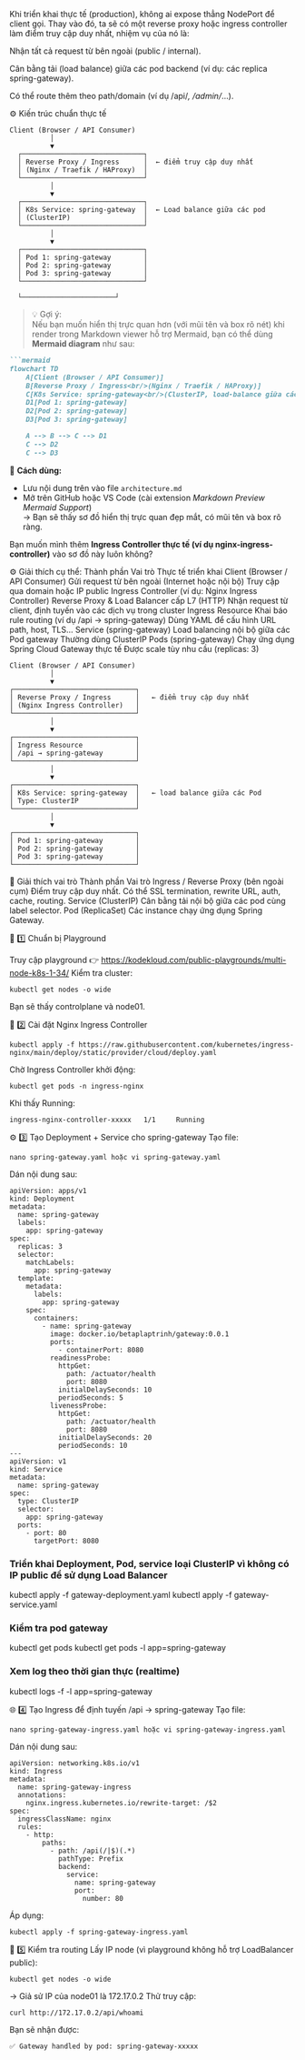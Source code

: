 Khi triển khai thực tế (production), không ai expose thẳng NodePort để client gọi.
Thay vào đó, ta sẽ có một reverse proxy hoặc ingress controller làm điểm truy cập duy nhất, nhiệm vụ của nó là:

Nhận tất cả request từ bên ngoài (public / internal).

Cân bằng tải (load balance) giữa các pod backend (ví dụ: các replica spring-gateway).

Có thể route thêm theo path/domain (ví dụ /api/*, /admin/*…).

⚙️ Kiến trúc chuẩn thực tế
```
Client (Browser / API Consumer)
          │
          ▼
  ┌──────────────────────────────┐
  │ Reverse Proxy / Ingress      │  ← điểm truy cập duy nhất
  │ (Nginx / Traefik / HAProxy)  │
  └──────────────────────────────┘
          │
          ▼
  ┌──────────────────────────────┐
  │ K8s Service: spring-gateway  │  ← Load balance giữa các pod
  │ (ClusterIP)                  │
  └──────────────────────────────┘
          │
          ▼
  ┌──────────────────────────────┐
  │ Pod 1: spring-gateway        │
  │ Pod 2: spring-gateway        │
  │ Pod 3: spring-gateway        │
  └──────────────────────────────┘

  └───────────────────────┘
```
> 💡 Gợi ý:  
Nếu bạn muốn hiển thị trực quan hơn (với mũi tên và box rõ nét) khi render trong Markdown viewer hỗ trợ Mermaid, bạn có thể dùng **Mermaid diagram** như sau:

```markdown
```mermaid
flowchart TD
    A[Client (Browser / API Consumer)]
    B[Reverse Proxy / Ingress<br/>(Nginx / Traefik / HAProxy)]
    C[K8s Service: spring-gateway<br/>(ClusterIP, load-balance giữa các pod)]
    D1[Pod 1: spring-gateway]
    D2[Pod 2: spring-gateway]
    D3[Pod 3: spring-gateway]

    A --> B --> C --> D1
    C --> D2
    C --> D3
```

🔹 **Cách dùng:**  
- Lưu nội dung trên vào file `architecture.md`  
- Mở trên GitHub hoặc VS Code (cài extension *Markdown Preview Mermaid Support*)  
→ Bạn sẽ thấy sơ đồ hiển thị trực quan đẹp mắt, có mũi tên và box rõ ràng.  

Bạn muốn mình thêm **Ingress Controller thực tế (ví dụ nginx-ingress-controller)** vào sơ đồ này luôn không?

⚙️ Giải thích cụ thể:
Thành phần	Vai trò	Thực tế triển khai
Client (Browser / API Consumer)	Gửi request từ bên ngoài (Internet hoặc nội bộ)	Truy cập qua domain hoặc IP public
Ingress Controller (ví dụ: Nginx Ingress Controller)	Reverse Proxy & Load Balancer cấp L7 (HTTP)	Nhận request từ client, định tuyến vào các dịch vụ trong cluster
Ingress Resource	Khai báo rule routing (ví dụ /api → spring-gateway)	Dùng YAML để cấu hình URL path, host, TLS...
Service (spring-gateway)	Load balancing nội bộ giữa các Pod gateway	Thường dùng ClusterIP
Pods (spring-gateway)	Chạy ứng dụng Spring Cloud Gateway thực tế	Được scale tùy nhu cầu (replicas: 3)

```
Client (Browser / API Consumer)
          │
          ▼
┌──────────────────────────────┐
│ Reverse Proxy / Ingress      │   ← điểm truy cập duy nhất
│ (Nginx Ingress Controller)   │
└──────────────────────────────┘
          │
          ▼
┌──────────────────────────────┐
│ Ingress Resource             │
│ /api → spring-gateway        │
└──────────────────────────────┘
          │
          ▼
┌──────────────────────────────┐
│ K8s Service: spring-gateway  │   ← load balance giữa các Pod
│ Type: ClusterIP              │
└──────────────────────────────┘
          │
          ▼
┌──────────────────────────────┐
│ Pod 1: spring-gateway        │
│ Pod 2: spring-gateway        │
│ Pod 3: spring-gateway        │
└──────────────────────────────┘

```

🧠 Giải thích vai trò
Thành phần	Vai trò
Ingress / Reverse Proxy (bên ngoài cụm)	Điểm truy cập duy nhất. Có thể SSL termination, rewrite URL, auth, cache, routing.
Service (ClusterIP)	Cân bằng tải nội bộ giữa các pod cùng label selector.
Pod (ReplicaSet)	Các instance chạy ứng dụng Spring Gateway.

🧩 1️⃣ Chuẩn bị Playground

Truy cập playground
👉 https://kodekloud.com/public-playgrounds/multi-node-k8s-1-34/
Kiểm tra cluster:
```
kubectl get nodes -o wide
```
Bạn sẽ thấy controlplane và node01.

🚀 2️⃣ Cài đặt Nginx Ingress Controller
```
kubectl apply -f https://raw.githubusercontent.com/kubernetes/ingress-nginx/main/deploy/static/provider/cloud/deploy.yaml
```

Chờ Ingress Controller khởi động:
```
kubectl get pods -n ingress-nginx
```

Khi thấy Running:
```
ingress-nginx-controller-xxxxx   1/1     Running
```

⚙️ 3️⃣ Tạo Deployment + Service cho spring-gateway
Tạo file:
```
nano spring-gateway.yaml hoặc vi spring-gateway.yaml
```
Dán nội dung sau:
```
apiVersion: apps/v1
kind: Deployment
metadata:
  name: spring-gateway
  labels:
    app: spring-gateway
spec:
  replicas: 3
  selector:
    matchLabels:
      app: spring-gateway
  template:
    metadata:
      labels:
        app: spring-gateway
    spec:
      containers:
        - name: spring-gateway
          image: docker.io/betaplaptrinh/gateway:0.0.1
          ports:
            - containerPort: 8080
          readinessProbe:
            httpGet:
              path: /actuator/health
              port: 8080
            initialDelaySeconds: 10
            periodSeconds: 5
          livenessProbe:
            httpGet:
              path: /actuator/health
              port: 8080
            initialDelaySeconds: 20
            periodSeconds: 10
---
apiVersion: v1
kind: Service
metadata:
  name: spring-gateway
spec:
  type: ClusterIP
  selector:
    app: spring-gateway
  ports:
    - port: 80
      targetPort: 8080
```
### Triển khai Deployment, Pod, service loại ClusterIP vì không có IP public để sử dụng Load Balancer
kubectl apply -f gateway-deployment.yaml
kubectl apply -f gateway-service.yaml

### Kiểm tra pod gateway
kubectl get pods
kubectl get pods -l app=spring-gateway

### Xem log theo thời gian thực (realtime)
kubectl logs -f -l app=spring-gateway

🌐 4️⃣ Tạo Ingress để định tuyến /api → spring-gateway
Tạo file:
```
nano spring-gateway-ingress.yaml hoặc vi spring-gateway-ingress.yaml
```
Dán nội dung sau:
```
apiVersion: networking.k8s.io/v1
kind: Ingress
metadata:
  name: spring-gateway-ingress
  annotations:
    nginx.ingress.kubernetes.io/rewrite-target: /$2
spec:
  ingressClassName: nginx
  rules:
    - http:
        paths:
          - path: /api(/|$)(.*)
            pathType: Prefix
            backend:
              service:
                name: spring-gateway
                port:
                  number: 80
```
Áp dụng:
```
kubectl apply -f spring-gateway-ingress.yaml
```

🧠 5️⃣ Kiểm tra routing
Lấy IP node (vì playground không hỗ trợ LoadBalancer public):
```
kubectl get nodes -o wide
```
→ Giả sử IP của node01 là 172.17.0.2
Thử truy cập:
```
curl http://172.17.0.2/api/whoami
```
  
Bạn sẽ nhận được:
```
✅ Gateway handled by pod: spring-gateway-xxxxx
```
